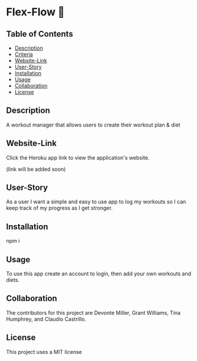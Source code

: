 # Flex-Flow 💪

## Table of Contents
 * [Description](#Description)
 * [Criteria](#Criteria)
 * [Website-Link](#Website-Link)
 * [User-Story](#User-Story)
 * [Installation](#Installation)
 * [Usage](#Usage)
 * [Collaboration](#Collaboration)
 * [License](#License)

## Description 
A workout manager that allows users to create their workout plan & diet

## Website-Link
Click the Heroku app link to view the application's website. 

(link will be added soon)

## User-Story
As a user I want a simple and easy to use app to log my workouts so I can keep track of my progress as I get stronger.

## Installation
npm i

## Usage 
To use this app create an account to login, then add your own workouts and diets.

## Collaboration
The contributors for this project are Devonte Miller, Grant Williams, Tina Humphrey, and Claudio Castrillo.
 
## License
This project uses a MIT license 

